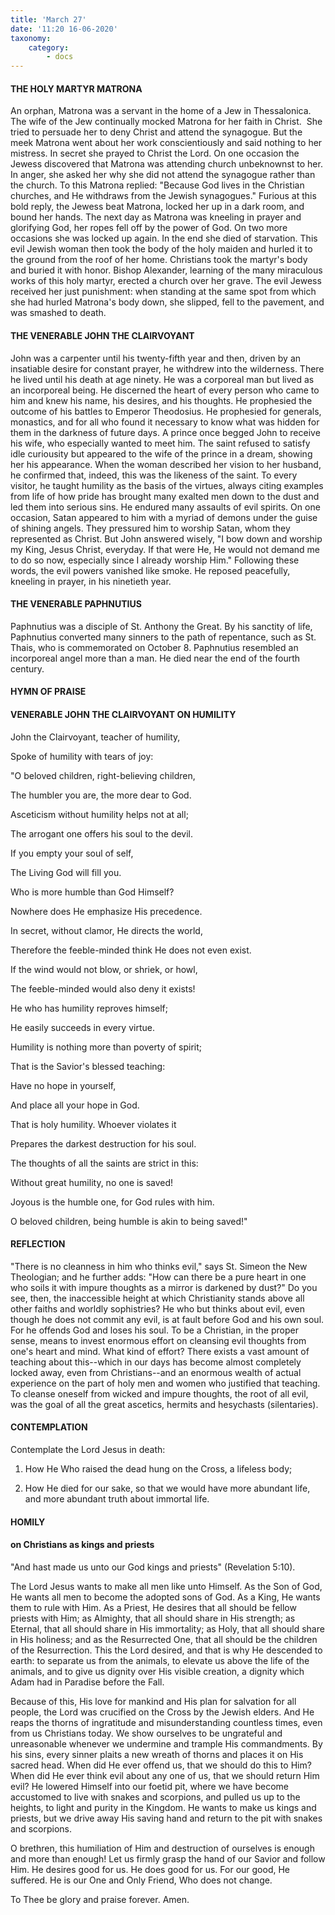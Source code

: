 ```yaml
---
title: 'March 27'
date: '11:20 16-06-2020'
taxonomy:
    category:
        - docs
---
```


#### THE HOLY MARTYR MATRONA

An orphan, Matrona was a servant in the home of a Jew in Thessalonica. The wife of the Jew continually mocked Matrona for her faith in Christ.  She tried to persuade her to deny Christ and attend the synagogue. But the meek Matrona went about her work conscientiously and said nothing to her mistress. In secret she prayed to Christ the Lord. On one occasion the Jewess discovered that Matrona was attending church unbeknownst to her. In anger, she asked her why she did not attend the synagogue rather than the church. To this Matrona replied: "Because God lives in the Christian churches, and He withdraws from the Jewish synagogues." Furious at this bold reply, the Jewess beat Matrona, locked her up in a dark room, and bound her hands. The next day as Matrona was kneeling in prayer and glorifying God, her ropes fell off by the power of God. On two more occasions she was locked up again. In the end she died of starvation. This evil Jewish woman then took the body of the holy maiden and hurled it to the ground from the roof of her home. Christians took the martyr's body and buried it with honor. Bishop Alexander, learning of the many miraculous works of this holy martyr, erected a church over her grave. The evil Jewess received her just punishment: when standing at the same spot from which she had hurled Matrona's body down, she slipped, fell to the pavement, and was smashed to death.

####  THE VENERABLE JOHN THE CLAIRVOYANT


John was a carpenter until his twenty-fifth year and then, driven by an insatiable desire for constant prayer, he withdrew into the wilderness. There he lived until his death at age ninety. He was a corporeal man but lived as an incorporeal being. He discerned the heart of every person who came to him and knew his name, his desires, and his thoughts. He prophesied the outcome of his battles to Emperor Theodosius. He prophesied for generals, monastics, and for all who found it necessary to know what was hidden for them in the darkness of future days. A prince once begged John to receive his wife, who especially wanted to meet him. The saint refused to satisfy idle curiousity but appeared to the wife of the prince in a dream, showing her his appearance. When the woman described her vision to her husband, he confirmed that, indeed, this was the likeness of the saint. To every visitor, he taught humility as the basis of the virtues, always citing examples from life of how pride has brought many exalted men down to the dust and led them into serious sins. He endured many assaults of evil spirits. On one occasion, Satan appeared to him with a myriad of demons under the guise of shining angels. They pressured him to worship Satan, whom they represented as Christ. But John answered wisely, "I bow down and worship my King, Jesus Christ, everyday. If that were He, He would not demand me to do so now, especially since I already worship Him." Following these words, the evil powers vanished like smoke. He reposed peacefully, kneeling in prayer, in his ninetieth year.

#### THE VENERABLE PAPHNUTIUS

Paphnutius was a disciple of St. Anthony the Great. By his sanctity of life, Paphnutius converted many sinners to the path of repentance, such as St. Thais, who is commemorated on October 8. Paphnutius resembled an incorporeal angel more than a man. He died near the end of the fourth century.



#### HYMN OF PRAISE

#### VENERABLE JOHN THE CLAIRVOYANT ON HUMILITY

John the Clairvoyant, teacher of humility,

Spoke of humility with tears of joy:

"O beloved children, right-believing children,

The humbler you are, the more dear to God.

Asceticism without humility helps not at all;

The arrogant one offers his soul to the devil.

If you empty your soul of self,

The Living God will fill you.

Who is more humble than God Himself?

Nowhere does He emphasize His precedence.

In secret, without clamor, He directs the world,

Therefore the feeble-minded think He does not even exist.

If the wind would not blow, or shriek, or howl,

The feeble-minded would also deny it exists!

He who has humility reproves himself;

He easily succeeds in every virtue.

Humility is nothing more than poverty of spirit;

That is the Savior's blessed teaching:

Have no hope in yourself,

And place all your hope in God.

That is holy humility. Whoever violates it

Prepares the darkest destruction for his soul.

The thoughts of all the saints are strict in this:

Without great humility, no one is saved!

Joyous is the humble one, for God rules with him.

O beloved children, being humble is akin to being saved!"


#### REFLECTION

"There is no cleanness in him who thinks evil," says St. Simeon the New Theologian; and he further adds: "How can there be a pure heart in one who soils it with impure thoughts as a mirror is darkened by dust?" Do you see, then, the inaccessible height at which Christianity stands above all other faiths and worldly sophistries? He who but thinks about evil, even though he does not commit any evil, is at fault before God and his own soul. For he offends God and loses his soul. To be a Christian, in the proper sense, means to invest enormous effort on cleansing evil thoughts from one's heart and mind. What kind of effort? There exists a vast amount of teaching about this--which in our days has become almost completely locked away, even from Christians--and an enormous wealth of actual experience on the part of holy men and women who justified that teaching. To cleanse oneself from wicked and impure thoughts, the root of all evil, was the goal of all the great ascetics, hermits and hesychasts (silentaries).

#### CONTEMPLATION

Contemplate the Lord Jesus in death:

1.  How He Who raised the dead hung on the Cross, a lifeless body;

1.  How He died for our sake, so that we would have more abundant life, and more abundant truth about immortal life.



#### HOMILY

#### on Christians as kings and priests

"And hast made us unto our God kings and priests" (Revelation 5:10).

The Lord Jesus wants to make all men like unto Himself. As the Son of God, He wants all men to become the adopted sons of God. As a King, He wants them to rule with Him. As a Priest, He desires that all should be fellow priests with Him; as Almighty, that all should share in His strength; as Eternal, that all should share in His immortality; as Holy, that all should share in His holiness; and as the Resurrected One, that all should be the children of the Resurrection. This the Lord desired, and that is why He descended to earth: to separate us from the animals, to elevate us above the life of the animals, and to give us dignity over His visible creation, a dignity which Adam had in Paradise before the Fall. 

Because of this, His love for mankind and His plan for salvation for all people, the Lord was crucified on the Cross by the Jewish elders. And He reaps the thorns of ingratitude and misunderstanding countless times, even from us Christians today. We show ourselves to be ungrateful and unreasonable whenever we undermine and trample His commandments. By his sins, every sinner plaits a new wreath of thorns and places it on His sacred head. When did He ever offend us, that we should do this to Him? When did He ever think evil about any one of us, that we should return Him evil? He lowered Himself into our foetid pit, where we have become accustomed to live with snakes and scorpions, and pulled us up to the heights, to light and purity in the Kingdom. He wants to make us kings and priests, but we drive away His saving hand and return to the pit with snakes and scorpions.

O brethren, this humiliation of Him and destruction of ourselves is enough and more than enough! Let us firmly grasp the hand of our Savior and follow Him. He desires good for us. He does good for us. For our good, He suffered. He is our One and Only Friend, Who does not change.

To Thee be glory and praise forever. Amen.

 
